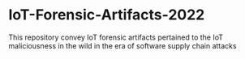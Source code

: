 # IoT-Forensic-Artifacts-2022
This repository convey IoT forensic artifacts pertained to the IoT maliciousness in the wild in the era of software supply chain attacks
